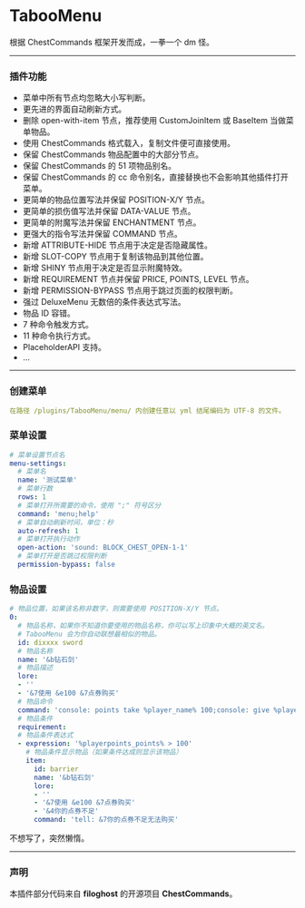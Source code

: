 # TabooMenu
根据 ChestCommands 框架开发而成，一拳一个 dm 怪。

---
### 插件功能

+ 菜单中所有节点均忽略大小写判断。
+ 更先进的界面自动刷新方式。
+ 删除 open-with-item 节点，推荐使用 CustomJoinItem 或 BaseItem 当做菜单物品。
+ 使用 ChestCommands 格式载入，复制文件便可直接使用。
+ 保留 ChestCommands 物品配置中的大部分节点。
+ 保留 ChestCommands 的 51 项物品别名。
+ 保留 ChestCommands 的 cc 命令别名，直接替换也不会影响其他插件打开菜单。
+ 更简单的物品位置写法并保留 POSITION-X/Y 节点。
+ 更简单的损伤值写法并保留 DATA-VALUE 节点。
+ 更简单的附魔写法并保留 ENCHANTMENT 节点。
+ 更强大的指令写法并保留 COMMAND 节点。
+ 新增 ATTRIBUTE-HIDE 节点用于决定是否隐藏属性。
+ 新增 SLOT-COPY 节点用于复制该物品到其他位置。
+ 新增 SHINY 节点用于决定是否显示附魔特效。
+ 新增 REQUIREMENT 节点并保留 PRICE, POINTS, LEVEL 节点。
+ 新增 PERMISSION-BYPASS 节点用于跳过页面的权限判断。
+ 强过 DeluxeMenu 无数倍的条件表达式写法。
+ 物品 ID 容错。
+ 7 种命令触发方式。
+ 11 种命令执行方式。
+ PlaceholderAPI 支持。
+ ...

---
### 创建菜单
```yaml
在路径 /plugins/TabooMenu/menu/ 内创建任意以 yml 结尾编码为 UTF-8 的文件。
```

### 菜单设置
```yaml
# 菜单设置节点名
menu-settings:
  # 菜单名
  name: '测试菜单'
  # 菜单行数
  rows: 1
  # 菜单打开所需要的命令，使用 ";" 符号区分
  command: 'menu;help'
  # 菜单自动刷新时间，单位：秒
  auto-refresh: 1
  # 菜单打开执行动作
  open-action: 'sound: BLOCK_CHEST_OPEN-1-1'
  # 菜单打开是否跳过权限判断
  permission-bypass: false
```

### 物品设置
```yaml
# 物品位置，如果该名称非数字，则需要使用 POSITION-X/Y 节点。
0:
  # 物品名称，如果你不知道你要使用的物品名称，你可以写上印象中大概的英文名。
  # TabooMenu 会为你自动联想最相似的物品。
  id: dixxxx sword
  # 物品名称
  name: '&b钻石剑'
  # 物品描述
  lore:
  - ''
  - '&7使用 &e100 &7点券购买'
  # 物品命令
  command: 'console: points take %player_name% 100;console: give %player_name% diamond_sword 1'
  # 物品条件
  requirement:
  # 物品条件表达式
  - expression: '%playerpoints_points% > 100'
    # 物品条件显示物品（如果条件达成则显示该物品）
    item:
      id: barrier
      name: '&b钻石剑'
      lore:
      - ''
      - '&7使用 &e100 &7点券购买'
      - '&4你的点券不足'
      command: 'tell: &7你的点券不足无法购买'
```

不想写了，突然懒惰。

---
### 声明

本插件部分代码来自 **filoghost** 的开源项目 **ChestCommands**。
